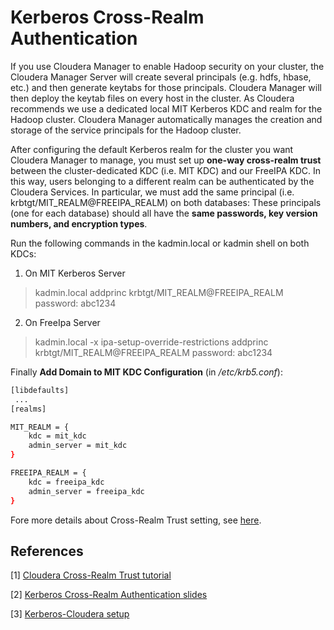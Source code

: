 # Kerberos Cross-Realm Authentication

If you use Cloudera Manager to enable Hadoop security on your cluster, the Cloudera Manager Server will create several principals (e.g. hdfs, hbase, etc.) and then generate keytabs for those principals. Cloudera Manager will then deploy the keytab files on every host in the cluster. As Cloudera recommends we use a dedicated local MIT Kerberos KDC and realm for the Hadoop cluster. Cloudera Manager automatically manages the creation and storage of the service principals for the Hadoop cluster.

After configuring the default Kerberos realm for the cluster you want Cloudera Manager to manage, you must set up **one-way cross-realm trust** between the cluster-dedicated KDC (i.e. MIT KDC) and our FreeIPA KDC. In this way, users belonging to a different realm can be authenticated by the Cloudera Services. In particular, we must add the same principal (i.e. krbtgt/MIT_REALM@FREEIPA_REALM) on both databases:
These principals (one for each database) should all have the **same passwords, key version numbers, and encryption types**. 

Run the following commands in the kadmin.local or kadmin shell on both KDCs:

1) On MIT Kerberos Server
> kadmin.local
 addprinc krbtgt/MIT_REALM@FREEIPA_REALM
 password: abc1234

2) On FreeIpa Server

> kadmin.local -x ipa-setup-override-restrictions
 addprinc krbtgt/MIT_REALM@FREEIPA_REALM
 password: abc1234

Finally **Add Domain to MIT KDC Configuration** (in */etc/krb5.conf*):


```bash
[libdefaults]
 ...
[realms]

MIT_REALM = {
	kdc = mit_kdc
	admin_server = mit_kdc
}

FREEIPA_REALM = {
	kdc = freeipa_kdc
	admin_server = freeipa_kdc
}
```

Fore more details about Cross-Realm Trust setting, see [here](https://www.cloudera.com/documentation/enterprise/5-12-x/topics/cm_sg_kdc_def_domain_s2.html).


## References
[1] [Cloudera Cross-Realm Trust tutorial](https://www.cloudera.com/documentation/enterprise/5-12-x/topics/cm_sg_kdc_def_domain_s2.html)

[2] [Kerberos Cross-Realm Authentication slides](http://www.dia.uniroma3.it/~afscon09/docs/angius.pdf)

[3] [Kerberos-Cloudera setup](https://blog.godatadriven.com/kerberos-cloudera-setup.html)

